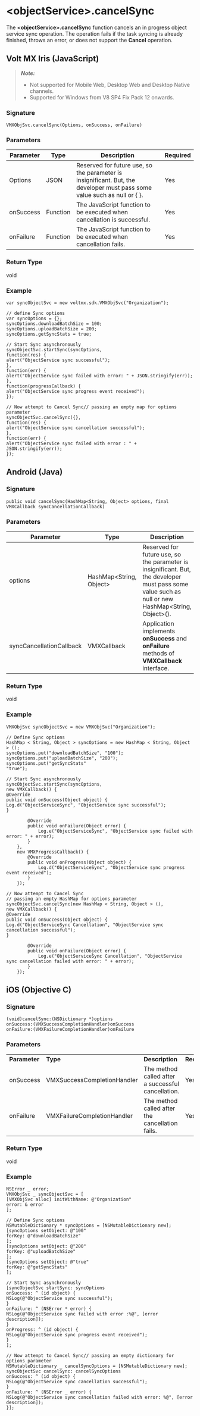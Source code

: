 
# <objectService\>.cancelSync

The **<objectService\>.cancelSync** function cancels an in progress object service sync operation. The operation fails if the task syncing is already finished, throws an error, or does not support the **Cancel** operation.

## Volt MX Iris (JavaScript)


<blockquote>
<em><b>Note: </b></em>
<ul>
<li>Not supported for Mobile Web, Desktop Web and Desktop Native channels.</li>
<li>Supported for Windows from V8 SP4 Fix Pack 12 onwards.</li>
</ul>
</blockquote>

### Signature

```
VMXObjSvc.cancelSync(Options, onSuccess, onFailure)
```

### Parameters

| Parameter | Type     | Description                                                                                                              | Required |
| --------- | -------- | ------------------------------------------------------------------------------------------------------------------------ | -------- |
| Options   | JSON     | Reserved for future use, so the parameter is insignificant. But, the developer must pass some value such as null or { }. | Yes      |
| onSuccess | Function | The JavaScript function to be executed when cancellation is successful.                                                  | Yes      |
| onFailure | Function | The JavaScript function to be executed when cancellation fails.                                                          | Yes      |

### Return Type

void

### Example

```
var syncObjectSvc = new voltmx.sdk.VMXObjSvc("Organization");

// define Sync options
var syncOptions = {};
syncOptions.downloadBatchSize = 100;
syncOptions.uploadBatchSize = 200;
syncOptions.getSyncStats = true;

// Start Sync asynchronously
syncObjectSvc.startSync(syncOptions,
function(res) {
alert("ObjectService sync successful");
},
function(err) {
alert("ObjectService sync failed with error: " + JSON.stringify(err));
},
function(progressCallback) {
alert("ObjectService sync progress event received");
});

// Now attempt to Cancel Sync// passing an empty map for options parameter
syncObjectSvc.cancelSync({},
function(res) {
alert("ObjectService sync cancellation successful");
},
function(err) {
alert("ObjectService sync failed with error : " + JSON.stringify(err));
});
```

## Android (Java)

### Signature

```
public void cancelSync(HashMap<String, Object> options, final VMXCallback syncCancellationCallback)
```

### Parameters

| Parameter                | Type                    | Description                                                                                                                                        | Required |
| ------------------------ | ----------------------- | -------------------------------------------------------------------------------------------------------------------------------------------------- | -------- |
| options                  | HashMap<String, Object\> | Reserved for future use, so the parameter is insignificant. But, the developer must pass some value such as null or new HashMap<String, Object>(). | Yes      |
| syncCancellationCallback | VMXCallback             | Application implements **onSuccess** and **onFailure** methods of **VMXCallback** interface.                                                       | Yes      |

### Return Type

void

### Example

```
VMXObjSvc syncObjectSvc = new VMXObjSvc("Organization");

// Define Sync options
HashMap < String, Object > syncOptions = new HashMap < String, Object > ();
syncOptions.put("downloadBatchSize", "100");
syncOptions.put("uploadBatchSize", "200");
syncOptions.put("getSyncStats"
"true");

// Start Sync asynchronously
syncObjectSvc.startSync(syncOptions,
new VMXCallback() {
@Override
public void onSuccess(Object object) {
Log.d("ObjectServiceSync", "ObjectService sync successful");
}

        @Override
        public void onFailure(Object error) {
            Log.e("ObjectServiceSync", "ObjectService sync failed with error: " + error);
        }
    },
    new VMXProgressCallback() {
        @Override
        public void onProgress(Object object) {
            Log.d("ObjectServiceSync", "ObjectService sync progress event received");
        }
    });

// Now attempt to Cancel Sync
// passing an empty HashMap for options parameter
syncObjectSvc.cancelSync(new HashMap < String, Object > (),
new VMXCallback() {
@Override
public void onSuccess(Object object) {
Log.d("ObjectServiceSync Cancellation", "ObjectService sync cancellation successful");
}

        @Override
        public void onFailure(Object error) {
            Log.e("ObjectServiceSync Cancellation", "ObjectService sync cancellation failed with error: " + error);
        }
    });

```

## iOS (Objective C)

### Signature

```
(void)cancelSync:(NSDictionary *)options
onSuccess:(VMXSuccessCompletionHandler)onSuccess
onFailure:(VMXFailureCompletionHandler)onFailure

```

### Parameters

<table style="margin-left: 0;margin-right: auto;mc-table-style: url('Resources/TableStyles/Basic.css');" class="TableStyle-Basic" cellspacing="0"><colgroup><col class="TableStyle-Basic-Column-Column1"> <col class="TableStyle-Basic-Column-Column1" style="width: 210px;"> <col class="TableStyle-Basic-Column-Column1"> <col class="TableStyle-Basic-Column-Column1"></colgroup><tbody><tr class="TableStyle-Basic-Body-Body1"><td style="font-weight: bold;" class="TableStyle-Basic-BodyE-Column1-Body1">Parameter</td><td class="TableStyle-Basic-BodyE-Column1-Body1" style="font-weight: bold;">Type</td><td style="font-weight: bold;" class="TableStyle-Basic-BodyE-Column1-Body1">Description</td><td class="TableStyle-Basic-BodyD-Column1-Body1" style="font-weight: bold;">Required</td></tr><tr class="TableStyle-Basic-Body-Body1"><td class="TableStyle-Basic-BodyE-Column1-Body1">onSuccess</td><td class="TableStyle-Basic-BodyE-Column1-Body1">VMXSuccessCompletionHandler</td><td class="TableStyle-Basic-BodyE-Column1-Body1">The method called after a successful cancellation.</td><td class="TableStyle-Basic-BodyD-Column1-Body1">Yes</td></tr><tr class="TableStyle-Basic-Body-Body1"><td class="TableStyle-Basic-BodyB-Column1-Body1">onFailure</td><td class="TableStyle-Basic-BodyB-Column1-Body1">VMXFailureCompletionHandler</td><td class="TableStyle-Basic-BodyB-Column1-Body1">The method called after the cancellation fails.</td><td class="TableStyle-Basic-BodyA-Column1-Body1">Yes</td></tr></tbody></table>

### Return Type

void

### Example

```
NSError _ error;
VMXObjSvc _ syncObjectSvc = [
[VMXObjSvc alloc] initWithName: @"Organization"
error: & error
];

// Define Sync options
NSMutableDictionary * syncOptions = [NSMutableDictionary new];
[syncOptions setObject: @"100"
forKey: @"downloadBatchSize"
];
[syncOptions setObject: @"200"
forKey: @"uploadBatchSize"
];
[syncOptions setObject: @"true"
forKey: @"getSyncStats"
];

// Start Sync asynchronously
[syncObjectSvc startSync: syncOptions
onSuccess: ^ (id object) {
NSLog(@"ObjectService sync successful");
}
onFailure: ^ (NSError * error) {
NSLog(@"ObjectService sync failed with error :%@", [error description]);
}
onProgress: ^ (id object) {
NSLog(@"ObjectService sync progress event received");
}
];

// Now attempt to Cancel Sync// passing an empty dictionary for options parameter
NSMutableDictionary _ cancelSyncOptions = [NSMutableDictionary new];
syncObjectSvc cancelSync: cancelSyncOptions
onSuccess: ^ (id object) {
NSLog(@"ObjectService sync cancellation successful");
}
onFailure: ^ (NSError _ error) {
NSLog(@"ObjectService sync cancellation failed with error: %@", [error description]);
}];
```
